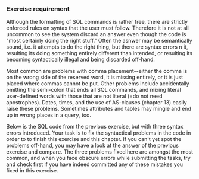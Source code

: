 ### Exercise requirement
Although the formatting of SQL commands is rather free, there are strictly enforced rules on syntax that the user must follow. Therefore it is not at all uncommon to see the system discard an answer even though the code is "most certainly doing the right stuff." Often the asnwer may be semantically sound, i.e. it attempts to do the right thing, but there are syntax errors n it, resulting its doing something entirely different than intended, or resulting its becoming syntactically illegal and being discarded off-hand.
   
Most common are problems with comma placement--either the comma is on the wrong side of the reserved word, it is missing entirely, or it is just placed where commas cannot be put. Other problems include accidentally omitting the semi-colon that ends all SQL commands, and mixing literal user-defined words with those that are not literal (=do not need apostrophes). Dates, times, and the use of AS-clauses (chapter 13) easily raise these problems. Sometimes attributes and tables may mingle and end up in wrong places in a query, too.
   
Below is the SQL code from the previous exercise, but with three syntax errors introduced. Your task is to fix the syntactical problems in the code in order to to finish this exercise and this chapter. If you can't yet spot the problems off-hand, you may have a look at the answer of the previous exercise and compare. The three problems fixed here are amongst the most common, and when you face obscure errors while submitting the tasks, try and check first if you have indeed committed any of these mistakes you fixed in this exercise.
